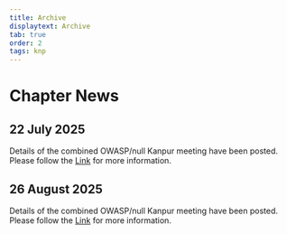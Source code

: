 ```yaml
---
title: Archive
displaytext: Archive
tab: true
order: 2
tags: knp
---
```


# Chapter News  

## 22 July 2025  
Details of the combined OWASP/null Kanpur meeting have been posted.  
Please follow the [Link](https://www.meetup.com/meetup-group-dpegjpwys/events/310083882) for more information.  

## 26 August 2025  
Details of the combined OWASP/null Kanpur meeting have been posted.  
Please follow the [Link](https://www.meetup.com/meetup-group-dpegjpwys/events/310655674) for more information.  
